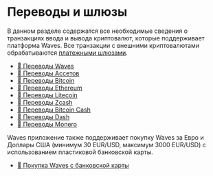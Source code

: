 # Переводы и шлюзы

В данном разделе содержатся все необходимые сведения о транзакциях ввода и вывода криптовалют, которые поддерживает платформа Waves. Все транзакции с внешними криптовалютами обрабатываются [платежными шлюзами](/waves-client/frequently-asked-questions-faq/mobile-apps/iOS/payment-gateway.md).

* [ Переводы Waves](transfers-and-gateways/waves-transfers.md)
* [ Переводы Ассетов](transfers-and-gateways/asset-transfers.md)
* [ Переводы Bitcoin](transfers-and-gateways/bitcoin-transfers.md)
* [ Переводы Ethereum](transfers-and-gateways/ethereum-transfers.md)
* [ Переводы Litecoin](transfers-and-gateways/litecoin-transfers.md)
* [ Переводы Zcash](transfers-and-gateways/zcash-transfers.md)
* [ Переводы Bitcoin Cash](transfers-and-gateways/bitcoin-cash-transfers.md)
* [ Переводы Dash](transfers-and-gateways/dash-transfers.md)
* [ Переводы Monero](transfers-and-gateways/monero-transfers.md)

Waves приложение также поддерживает покупку Waves за Евро и Доллары США (минимум 30 EUR/USD, максимум 3000 EUR/USD) с использованием пластиковой банковской карты.

* [ Покупка Waves с банковской карты](transfers-and-gateways/buying-waves-using-card.md)
